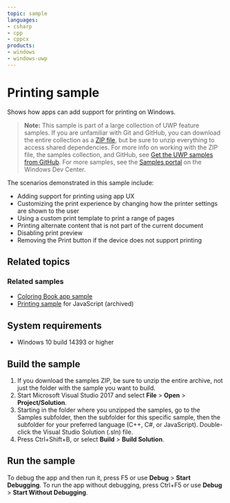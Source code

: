 ```yaml
---
topic: sample
languages:
- csharp
- cpp
- cppcx
products:
- windows
- windows-uwp
---
```


<!---
  category: ControlsLayoutAndText Printing
  samplefwlink: http://go.microsoft.com/fwlink/p/?LinkId=619984
--->

# Printing sample

Shows how apps can add support for printing on Windows. 

> **Note:** This sample is part of a large collection of UWP feature samples. 
> If you are unfamiliar with Git and GitHub, you can download the entire collection as a 
> [ZIP file](https://github.com/Microsoft/Windows-universal-samples/archive/master.zip), but be 
> sure to unzip everything to access shared dependencies. For more info on working with the ZIP file, 
> the samples collection, and GitHub, see [Get the UWP samples from GitHub](https://aka.ms/ovu2uq). 
> For more samples, see the [Samples portal](https://aka.ms/winsamples) on the Windows Dev Center. 

The scenarios demonstrated in this sample include:

- Adding support for printing using app UX
- Customizing the print experience by changing how the printer settings are shown to the user
- Using a custom print template to print a range of pages
- Printing alternate content that is not part of the current document
- Disabling print preview
- Removing the Print button if the device does not support printing

## Related topics

### Related samples

* [Coloring Book app sample](https://github.com/Microsoft/Windows-appsample-coloringbook)  
* [Printing sample](/archived/Printing/) for JavaScript (archived)

## System requirements

* Windows 10 build 14393 or higher

Build the sample
----------------

1. If you download the samples ZIP, be sure to unzip the entire archive, not just the folder with the sample you want to build. 
2. Start Microsoft Visual Studio 2017 and select **File** \> **Open** \> **Project/Solution**.
3. Starting in the folder where you unzipped the samples, go to the Samples subfolder, then the subfolder for this specific sample, then the subfolder for your preferred language (C++, C#, or JavaScript). Double-click the Visual Studio Solution (.sln) file.
4. Press Ctrl+Shift+B, or select **Build** \> **Build Solution**.

Run the sample
--------------

To debug the app and then run it, press F5 or use **Debug** \> **Start Debugging**. To run the app without debugging, press Ctrl+F5 or use **Debug** \> **Start Without Debugging**.
